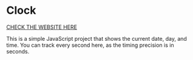 # Clock

[CHECK THE WEBSITE HERE](https://janviaroraa.github.io/Clock/)

This is a simple JavaScript project that shows the current date, day, and time. You can track every second here, as the timing precision is in seconds. 
